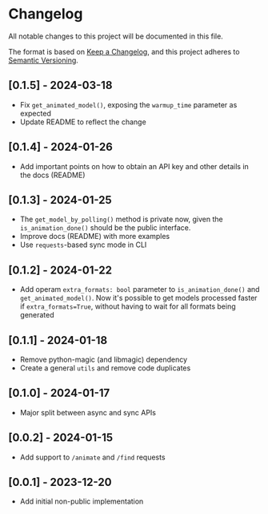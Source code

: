 # Changelog

All notable changes to this project will be documented in this file.

The format is based on [Keep a Changelog](https://keepachangelog.com/en/1.0.0/),
and this project adheres to [Semantic Versioning](https://semver.org/spec/v2.0.0.html).

## [0.1.5] - 2024-03-18

- Fix `get_animated_model()`, exposing the `warmup_time` parameter as
  expected
- Update README to reflect the change

## [0.1.4] - 2024-01-26

- Add important points on how to obtain an API key and other details in the
  docs (README)

## [0.1.3] - 2024-01-25

- The `get_model_by_polling()` method is private now, given the
  `is_animation_done()` should be the public interface.
- Improve docs (README) with more examples
- Use `requests`-based sync mode in CLI

## [0.1.2] - 2024-01-22

- Add operam `extra_formats: bool` parameter to `is_animation_done()` and
  `get_animated_model()`. Now it's possible to get models processed faster
  if `extra_formats=True`, without having to wait for all formats being
  generated

## [0.1.1] - 2024-01-18

- Remove python-magic (and libmagic) dependency
- Create a general `utils` and remove code duplicates

## [0.1.0] - 2024-01-17

- Major split between async and sync APIs

## [0.0.2] - 2024-01-15

- Add support to `/animate` and `/find` requests

## [0.0.1] - 2023-12-20

- Add initial non-public implementation
